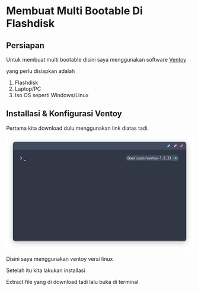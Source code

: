 # Membuat Multi Bootable Di Flashdisk


## Persiapan

Untuk membuat multi bootable disini saya menggunakan software [Ventoy](https://www.ventoy.net/en/download.html)

yang perlu disiapkan adalah

1. Flashdisk
2. Laptop/PC
3. Iso OS seperti Windows/Linux

## Installasi & Konfigurasi Ventoy

Pertama kita download dulu menggunakan link diatas tadi.

![Ventoy1](/img/ventoy.png 'Mendownload Ventoy')

Disini saya menggunakan ventoy versi linux

Setelah itu kita lakukan installasi

Extract file yang di download tadi lalu buka di terminal 

